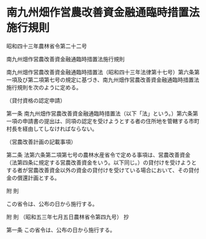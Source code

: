 # 南九州畑作営農改善資金融通臨時措置法施行規則

昭和四十三年農林省令第二十二号

南九州畑作営農改善資金融通臨時措置法施行規則

南九州畑作営農改善資金融通臨時措置法（昭和四十三年法律第十七号）第六条第一項及び第二項第七号の規定に基づき、南九州畑作営農改善資金融通臨時措置法施行規則を次のように定める。

（貸付資格の認定申請）

第一条 南九州畑作営農改善資金融通臨時措置法（以下「法」という。）第六条第一項の申請書の提出は、同項の認定を受けようとする者の住所地を管轄する市町村長を経由してしなければならない。

（営農改善計画の記載事項）

第二条 法第六条第二項第七号の農林水産省令で定める事項は、営農改善資金（法第四条に規定する営農改善資金をいう。以下同じ。）の貸付けを受けようとする者が営農改善資金以外の資金の貸付けを受けている場合において、その貸付金の償還計画とする。

附 則

この省令は、公布の日から施行する。

附 則 （昭和五三年七月五日農林省令第四九号） 抄

第一条 この省令は、公布の日から施行する。
